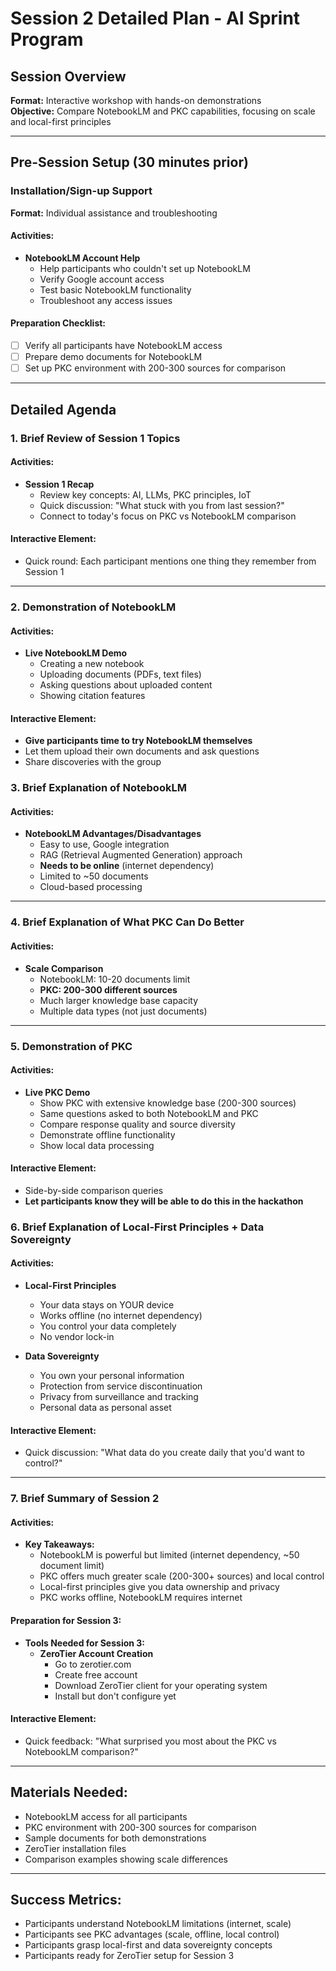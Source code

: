 # Session 2 Detailed Plan - AI Sprint Program

## Session Overview
**Format:** Interactive workshop with hands-on demonstrations  
**Objective:** Compare NotebookLM and PKC capabilities, focusing on scale and local-first principles

---

## Pre-Session Setup (30 minutes prior)

### Installation/Sign-up Support
**Format:** Individual assistance and troubleshooting

#### Activities:
- **NotebookLM Account Help**
  - Help participants who couldn't set up NotebookLM
  - Verify Google account access
  - Test basic NotebookLM functionality
  - Troubleshoot any access issues

#### Preparation Checklist:
- [ ] Verify all participants have NotebookLM access
- [ ] Prepare demo documents for NotebookLM
- [ ] Set up PKC environment with 200-300 sources for comparison

---

## Detailed Agenda

### 1. Brief Review of Session 1 Topics

#### Activities:
- **Session 1 Recap**
  - Review key concepts: AI, LLMs, PKC principles, IoT
  - Quick discussion: "What stuck with you from last session?"
  - Connect to today's focus on PKC vs NotebookLM comparison

#### Interactive Element:
- Quick round: Each participant mentions one thing they remember from Session 1

---

### 2. Demonstration of NotebookLM

#### Activities:
- **Live NotebookLM Demo**
  - Creating a new notebook
  - Uploading documents (PDFs, text files)
  - Asking questions about uploaded content
  - Showing citation features

#### Interactive Element:
- **Give participants time to try NotebookLM themselves**
- Let them upload their own documents and ask questions
- Share discoveries with the group

### 3. Brief Explanation of NotebookLM

#### Activities:
- **NotebookLM Advantages/Disadvantages**
  - Easy to use, Google integration
  - RAG (Retrieval Augmented Generation) approach
  - **Needs to be online** (internet dependency)
  - Limited to ~50 documents
  - Cloud-based processing

---

### 4. Brief Explanation of What PKC Can Do Better

#### Activities:
- **Scale Comparison**
  - NotebookLM: 10-20 documents limit
  - **PKC: 200-300 different sources**
  - Much larger knowledge base capacity
  - Multiple data types (not just documents)

---

### 5. Demonstration of PKC

#### Activities:
- **Live PKC Demo**
  - Show PKC with extensive knowledge base (200-300 sources)
  - Same questions asked to both NotebookLM and PKC
  - Compare response quality and source diversity
  - Demonstrate offline functionality
  - Show local data processing

#### Interactive Element:
- Side-by-side comparison queries
- **Let participants know they will be able to do this in the hackathon**

### 6. Brief Explanation of Local-First Principles + Data Sovereignty

#### Activities:
- **Local-First Principles**
  - Your data stays on YOUR device
  - Works offline (no internet dependency)
  - You control your data completely
  - No vendor lock-in

- **Data Sovereignty**
  - You own your personal information
  - Protection from service discontinuation
  - Privacy from surveillance and tracking
  - Personal data as personal asset

#### Interactive Element:
- Quick discussion: "What data do you create daily that you'd want to control?"

---

### 7. Brief Summary of Session 2

#### Activities:
- **Key Takeaways:**
  - NotebookLM is powerful but limited (internet dependency, ~50 document limit)
  - PKC offers much greater scale (200-300+ sources) and local control
  - Local-first principles give you data ownership and privacy
  - PKC works offline, NotebookLM requires internet

#### Preparation for Session 3:
- **Tools Needed for Session 3:**
  - **ZeroTier Account Creation**
    - Go to zerotier.com
    - Create free account
    - Download ZeroTier client for your operating system
    - Install but don't configure yet

#### Interactive Element:
- Quick feedback: "What surprised you most about the PKC vs NotebookLM comparison?"

---

## Materials Needed:
- NotebookLM access for all participants
- PKC environment with 200-300 sources for comparison
- Sample documents for both demonstrations
- ZeroTier installation files
- Comparison examples showing scale differences

---

## Success Metrics:
- Participants understand NotebookLM limitations (internet, scale)
- Participants see PKC advantages (scale, offline, local control)
- Participants grasp local-first and data sovereignty concepts
- Participants ready for ZeroTier setup for Session 3
